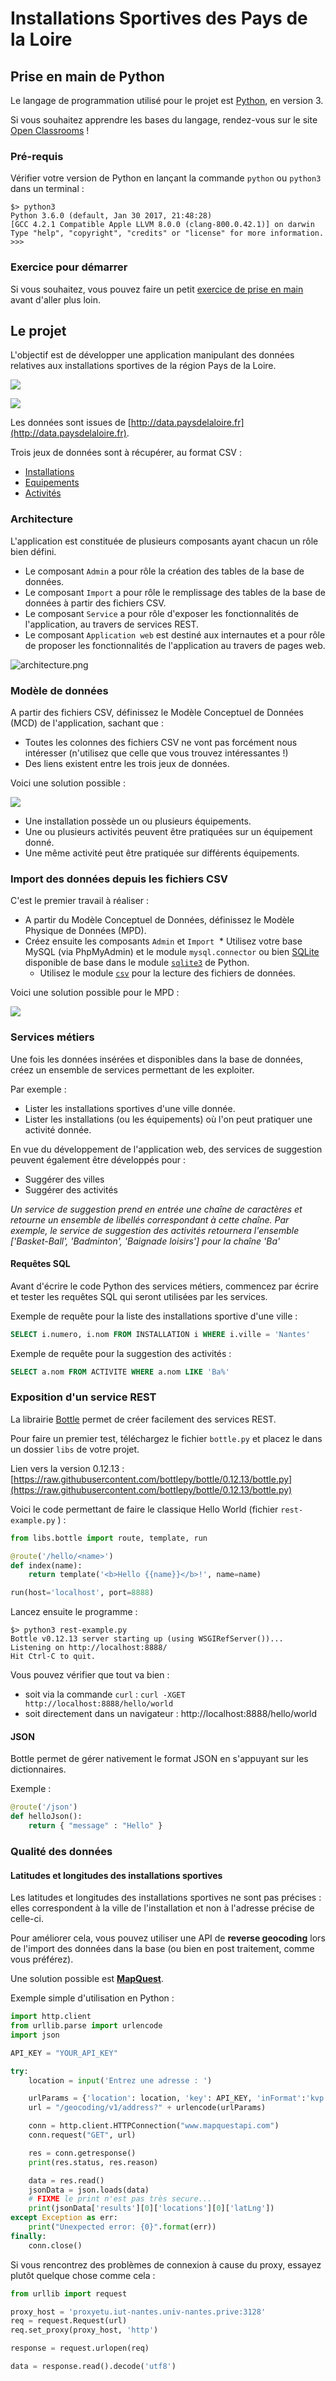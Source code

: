 # Installations Sportives des Pays de la Loire

## Prise en main de Python

Le langage de programmation utilisé pour le projet est [Python](https://www.python.org), en version 3.

Si vous souhaitez apprendre les bases du langage, rendez-vous sur le site [Open Classrooms](http://openclassrooms.com/courses/apprenez-a-programmer-en-python) !

### Pré-requis

Vérifier votre version de Python en lançant la commande `python` ou `python3` dans un terminal :

```
$> python3
Python 3.6.0 (default, Jan 30 2017, 21:48:28)
[GCC 4.2.1 Compatible Apple LLVM 8.0.0 (clang-800.0.42.1)] on darwin
Type "help", "copyright", "credits" or "license" for more information.
>>>
```

### Exercice pour démarrer

Si vous souhaitez, vous pouvez faire un petit [exercice de prise en main](./starter) avant d'aller plus loin.

## Le projet

L'objectif est de développer une application manipulant des données relatives aux installations sportives de la région Pays de la Loire.

![](./images/capture-search.png)

![](./images/capture-map.png)

Les données sont issues de [http://data.paysdelaloire.fr](http://data.paysdelaloire.fr).

Trois jeux de données sont à récupérer, au format CSV :

* [Installations](http://data.paysdelaloire.fr/donnees/detail/equipements-sportifs-espaces-et-sites-de-pratiques-en-pays-de-la-loire-fiches-installations)
* [Equipements](http://data.paysdelaloire.fr/donnees/detail/equipements-sportifs-espaces-et-sites-de-pratiques-en-pays-de-la-loire-fiches-equipements)
* [Activités](http://data.paysdelaloire.fr/donnees/detail/equipements-sportifs-espaces-et-sites-de-pratiques-en-pays-de-la-loire-activites-des-fiches-equ)


### Architecture

L'application est constituée de plusieurs composants ayant chacun un rôle bien défini.

* Le composant `Admin` a pour rôle la création des tables de la base de données.
* Le composant `Import` a pour rôle le remplissage des tables de la base de données à partir des fichiers CSV.
* Le composant `Service` a pour rôle d'exposer les fonctionnalités de l'application, au travers de services REST.
* Le composant `Application web` est destiné aux internautes et a pour rôle de proposer les fonctionnalités de l'application au travers de pages web.

![architecture.png](images/architecture.png)

### Modèle de données

A partir des fichiers CSV, définissez le Modèle Conceptuel de Données (MCD) de l'application, sachant que :

* Toutes les colonnes des fichiers CSV ne vont pas forcément nous intéresser (n'utilisez que celle que vous trouvez intéressantes !)
* Des liens existent entre les trois jeux de données.

Voici une solution possible :

![](./images/uml_model.png)

* Une installation possède un ou plusieurs équipements.
* Une ou plusieurs activités peuvent être pratiquées sur un équipement donné.
* Une même activité peut être pratiquée sur différents équipements.

### Import des données depuis les fichiers CSV

C'est le premier travail à réaliser :

* A partir du Modèle Conceptuel de Données, définissez le Modèle Physique de Données (MPD).
* Créez ensuite les composants `Admin` et `Import`
  * Utilisez votre base MySQL (via PhpMyAdmin) et le module `mysql.connector` ou bien [SQLite](https://www.sqlite.org/) disponible de base dans le module [`sqlite3`](https://docs.python.org/3.6/library/sqlite3.html) de Python.
  * Utilisez le module [`csv`](https://docs.python.org/3.6/library/csv.html) pour la lecture des fichiers de données.

Voici une solution possible pour le MPD :

![](./images/database_model.png)

### Services métiers

Une fois les données insérées et disponibles dans la base de données, créez un ensemble de services permettant de les exploiter.

Par exemple :

* Lister les installations sportives d'une ville donnée.
* Lister les installations (ou les équipements) où l'on peut pratiquer une activité donnée.

En vue du développement de l'application web, des services de suggestion peuvent également être développés pour :

* Suggérer des villes
* Suggérer des activités

*Un service de suggestion prend en entrée une chaîne de caractères et retourne un ensemble de libellés correspondant à cette chaîne. Par exemple, le service de suggestion des activités retournera l'ensemble ['Basket-Ball', 'Badminton', 'Baignade loisirs'] pour la chaîne 'Ba'*

#### Requêtes SQL

Avant d'écrire le code Python des services métiers, commencez par écrire et tester les requêtes SQL qui seront utilisées par les services.

Exemple de requête pour la liste des installations sportive d'une ville :

```sql
SELECT i.numero, i.nom FROM INSTALLATION i WHERE i.ville = 'Nantes'
```

Exemple de requête pour la suggestion des activités :

```sql
SELECT a.nom FROM ACTIVITE WHERE a.nom LIKE 'Ba%'
```

### Exposition d'un service REST

La librairie [Bottle](http://bottlepy.org/) permet de créer facilement des services REST.

Pour faire un premier test, téléchargez le fichier `bottle.py` et placez le dans un dossier `libs` de votre projet.

Lien vers la version 0.12.13 : [https://raw.githubusercontent.com/bottlepy/bottle/0.12.13/bottle.py](https://raw.githubusercontent.com/bottlepy/bottle/0.12.13/bottle.py)

Voici le code permettant de faire le classique Hello World (fichier `rest-example.py`	) :

```python
from libs.bottle import route, template, run

@route('/hello/<name>')
def index(name):
    return template('<b>Hello {{name}}</b>!', name=name)

run(host='localhost', port=8888)
```

Lancez ensuite le programme :

```
$> python3 rest-example.py
Bottle v0.12.13 server starting up (using WSGIRefServer())...
Listening on http://localhost:8888/
Hit Ctrl-C to quit.
```

Vous pouvez vérifier que tout va bien :

* soit via la commande `curl` : `curl -XGET http://localhost:8888/hello/world`
* soit directement dans un navigateur : http://localhost:8888/hello/world

#### JSON

Bottle permet de gérer nativement le format JSON en s'appuyant sur les dictionnaires.

Exemple :

```python
@route('/json')
def helloJson():
    return { "message" : "Hello" }
```

### Qualité des données

#### Latitudes et longitudes des installations sportives

Les latitudes et longitudes des installations sportives ne sont pas précises : elles correspondent à la ville de l'installation et non à l'adresse précise de celle-ci.

Pour améliorer cela, vous pouvez utiliser une API de **reverse geocoding** lors de l'import des données dans la base (ou bien en post traitement, comme vous préférez).

Une solution possible est [**MapQuest**](https://developer.mapquest.com/documentation/geocoding-api/).

Exemple simple d'utilisation en Python :

```python
import http.client
from urllib.parse import urlencode
import json

API_KEY = "YOUR_API_KEY"

try:
    location = input('Entrez une adresse : ')

    urlParams = {'location': location, 'key': API_KEY, 'inFormat':'kvp', 'outFormat':'json'}
    url = "/geocoding/v1/address?" + urlencode(urlParams)

    conn = http.client.HTTPConnection("www.mapquestapi.com")
    conn.request("GET", url)

    res = conn.getresponse()
    print(res.status, res.reason)

    data = res.read()
    jsonData = json.loads(data)
    # FIXME le print n'est pas très secure...
    print(jsonData['results'][0]['locations'][0]['latLng'])
except Exception as err:
    print("Unexpected error: {0}".format(err))
finally:
    conn.close()
```

Si vous rencontrez des problèmes de connexion à cause du proxy, essayez plutôt quelque chose comme cela :

```python
from urllib import request

proxy_host = 'proxyetu.iut-nantes.univ-nantes.prive:3128'
req = request.Request(url)
req.set_proxy(proxy_host, 'http')

response = request.urlopen(req)

data = response.read().decode('utf8')
```
